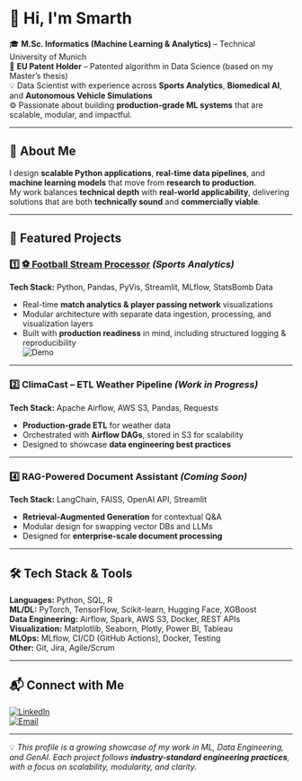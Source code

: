 # 👋 Hi, I'm Smarth  

🎓 **M.Sc. Informatics (Machine Learning & Analytics)** – Technical University of Munich  
📜 **EU Patent Holder** – Patented algorithm in Data Science (based on my Master’s thesis)  
💡 Data Scientist with experience across **Sports Analytics**, **Biomedical AI**, and **Autonomous Vehicle Simulations**  
⚙️ Passionate about building **production-grade ML systems** that are scalable, modular, and impactful.  

---

## 🚀 About Me  

I design **scalable Python applications**, **real-time data pipelines**, and **machine learning models** that move from **research to production**.  
My work balances **technical depth** with **real-world applicability**, delivering solutions that are both **technically sound** and **commercially viable**.


---

## 📌 Featured Projects  

### 1️⃣ [⚽ Football Stream Processor](https://github.com/SmarthBakshi/Stream-Processor) *(Sports Analytics)*  
**Tech Stack:** Python, Pandas, PyVis, Streamlit, MLflow, StatsBomb Data  
- Real-time **match analytics & player passing network** visualizations  
- Modular architecture with separate data ingestion, processing, and visualization layers  
- Built with **production readiness** in mind, including structured logging & reproducibility  
![Demo](link-to-gif-or-screenshot)

---

### 2️⃣ ClimaCast – ETL Weather Pipeline *(Work in Progress)*  
**Tech Stack:** Apache Airflow, AWS S3, Pandas, Requests  
- **Production-grade ETL** for weather data  
- Orchestrated with **Airflow DAGs**, stored in S3 for scalability  
- Designed to showcase **data engineering best practices**
  
---

### 4️⃣ RAG-Powered Document Assistant *(Coming Soon)*  
**Tech Stack:** LangChain, FAISS, OpenAI API, Streamlit  
- **Retrieval-Augmented Generation** for contextual Q&A  
- Modular design for swapping vector DBs and LLMs  
- Designed for **enterprise-scale document processing**  

---

## 🛠️ Tech Stack & Tools  

**Languages:** Python, SQL, R  
**ML/DL:** PyTorch, TensorFlow, Scikit-learn, Hugging Face, XGBoost  
**Data Engineering:** Airflow, Spark, AWS S3, Docker, REST APIs  
**Visualization:** Matplotlib, Seaborn, Plotly, Power BI, Tableau  
**MLOps:** MLflow, CI/CD (GitHub Actions), Docker, Testing  
**Other:** Git, Jira, Agile/Scrum  

---

## 📬 Connect with Me  

[![LinkedIn](https://img.shields.io/badge/LinkedIn-0077B5?style=for-the-badge&logo=linkedin&logoColor=white)](https://www.linkedin.com/in/smarthbakshi/)  
[![Email](https://img.shields.io/badge/Email-D14836?style=for-the-badge&logo=gmail&logoColor=white)](mailto:bakshismarth.20@gmail.com)

---

💡 *This profile is a growing showcase of my work in ML, Data Engineering, and GenAI. Each project follows **industry-standard engineering practices**, with a focus on scalability, modularity, and clarity.*
